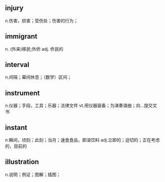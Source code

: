## injury
n.伤害，损害；受伤处；伤害的行为；

## immigrant 
n. (外来)移民;外侨
adj. 侨民的

## interval
n.间隔；幕间休息；（数学）区间；

## instrument
n.仪器；手段，工具；乐器；法律文件
vt.用仪器装备；为演奏谱曲；向…提交文书

## instant
n.瞬间，顷刻；此刻；当月；速食食品，即溶饮料
adj.立即的；迫切的；正在考虑的，目前的

## illustration
n.说明；例证；图解；插图；